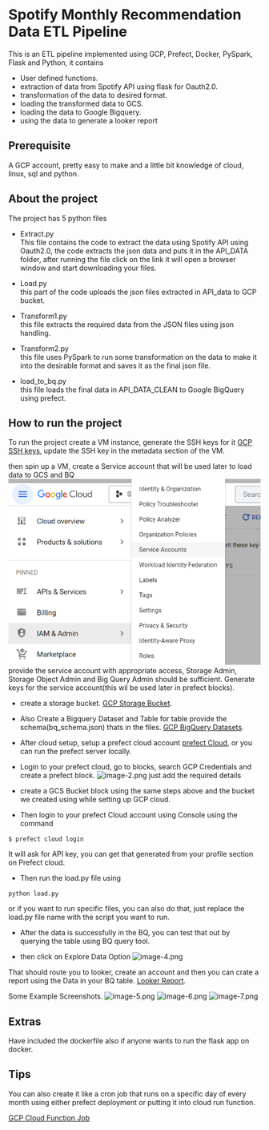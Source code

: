 # Spotify Monthly Recommendation Data ETL Pipeline
This is an ETL pipeline implemented using GCP, Prefect, Docker, PySpark, Flask and Python, it contains

* User defined functions.
* extraction of data from Spotify API using flask for Oauth2.0.
* transformation of the data to desired format.
* loading the transformed data to GCS.
* loading the data to Google Bigquery.
* using the data to generate a looker report


## Prerequisite
A GCP account, pretty easy to make and a little bit knowledge of cloud, linux, sql and python.




## About the project
The project has 5 python files 

* Extract.py</br>
This file contains the code to extract the data using Spotify API using Oauth2.0, 
the code extracts the json data and puts it in the API_DATA folder, after running the file click on the link 
it will open a browser window and start downloading your files.

* Load.py </br>
this part of the code uploads the json files extracted in  API_data to GCP bucket.

* Transform1.py </br>
this file extracts the required data from the JSON files using json handling.

* Transform2.py </br>
this file uses PySpark to run some transformation on the data to make it into the desirable format and saves it as the final json file.

* load_to_bq.py </br>
this file loads the final data in API_DATA_CLEAN to Google BigQuery using prefect.

## How to run the project
To run the project create a VM instance, generate the SSH keys for it 
[GCP SSH keys](https://cloud.google.com/compute/docs/connect/create-ssh-keys "GCP SSH_key Gen"), update the SSH key in the metadata section of the VM.


then spin up a VM, create a Service account that will be used later to load data to GCS and BQ
![Alt text](Git/images/image-1.png)
provide the service account with appropriate access, 
Storage Admin, Storage Object Admin and Big Query Admin should be sufficient. Generate keys for the service account(this wil be used later in prefect blocks).

*  create a storage bucket.
[GCP Storage Bucket](https://cloud.google.com/storage/docs/creating-buckets "GCP Storage Bucket").

* Also Create a Bigquery Dataset and Table for table provide the schema(bq_schema.json) thats in the files.
[GCP 
BigQuery Datasets](https://cloud.google.com/bigquery/docs/datasets "GCP 
Bigquery Datasets").



* After cloud setup, setup a prefect cloud account 
[prefect Cloud](https://docs.prefect.io/2.10.21/cloud/cloud-quickstart/), or you can run the prefect server locally.

* Login to your prefect cloud, go to blocks, search GCP Credentials and create a prefect block.
![image-2.png](images%2Fimage-2.png)
just add the required details

* create a GCS Bucket block using the same steps above and the bucket we created using while setting up GCP cloud.

* Then login to your prefect Cloud account using Console
using the command 
```
$ prefect cloud login
```
It will ask for API key, you can get that generated from your profile section on Prefect cloud.

* Then run the load.py file using 
```
python load.py
```
or if you want to run specific files, you can also do that, just replace the load.py file name with the script you want to run.

* After the data is successfully in the BQ, you can test that out by querying the table using BQ query tool.

* then click on Explore Data Option
![image-4.png](images%2Fimage-4.png)

That should route you to looker, create an account and then you can crate a report using the Data in your BQ table.
[Looker Report](https://support.google.com/looker-studio/answer/12141699?hl=en#:~:text=a%20product%20integration-,Create%20a%20new,Sign%20in%20to%20Looker%20Studio.&text=Create%2C%20then%20select%20Report.,data%20and%20My%20data%20sources "Looker Report").

Some Example Screenshots.
![image-5.png](images%2Fimage-5.png)
![image-6.png](images%2Fimage-6.png)
![image-7.png](images%2Fimage-7.png)


## Extras
Have included the dockerfile also if anyone wants to run the flask app on docker.

## Tips
You can also create it like a cron job that runs on a specific day of every month using either prefect deployment or putting it into cloud run function.

[GCP Cloud Function Job](https://cloud.google.com/blog/products/application-development/how-to-schedule-a-recurring-python-script-on-gcp "GCP Cloud Function Job")


